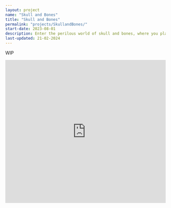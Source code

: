 ```yaml
---
layout: project
name: "Skull and Bones"
title: "Skull and Bones"
permalink: "projects/SkullandBones/"
start-date: 2023-08-01
description: Enter the perilous world of skull and bones, where you play by your own rules to rise from a nobody to become the most fearsome pirate kingpin
last-updated: 21-02-2024
---
```


WIP

<iframe width="100%" height="450" src="https://www.youtube.com/embed/r3cLJztAMaQ" title="Skull and Bones Trailer" frameborder="0" allow="accelerometer; autoplay; clipboard-write; encrypted-media; gyroscope; picture-in-picture; web-share" allowfullscreen></iframe>

